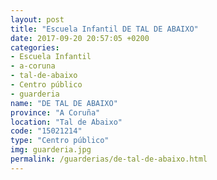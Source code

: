 ```yaml
---
layout: post
title: "Escuela Infantil DE TAL DE ABAIXO"
date: 2017-09-20 20:57:05 +0200
categories:
- Escuela Infantil
- a-coruna
- tal-de-abaixo
- Centro público
- guarderia
name: "DE TAL DE ABAIXO"
province: "A Coruña"
location: "Tal de Abaixo"
code: "15021214"
type: "Centro público"
img: guarderia.jpg
permalink: /guarderias/de-tal-de-abaixo.html
---
```

